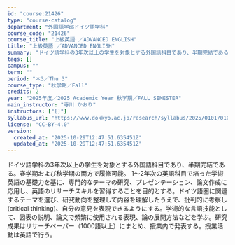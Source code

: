 ```yaml
---
id: "course:21426"
type: "course-catalog"
department: "外国語学部ドイツ語学科"
course_code: "21426"
course_title: "上級英語 ／ADVANCED ENGLISH"
title: "上級英語 ／ADVANCED ENGLISH"
summary: "ドイツ語学科の3年次以上の学生を対象とする外国語科目であり、半期完結である。春学期および秋学期の両方で履修可能。 1～2年次の英語科目で培った学術英語の基礎力を基に、専門的なテーマの研究、プレゼンテーション、論文作成に応用し、英語のリサーチ…"
tags: []
campus: ""
term: ""
period: "木3／Thu 3"
course_type: "秋学期／Fall"
credits: 2
year: "2025年度／2025 Academic Year 秋学期／FALL SEMESTER"
main_instructor: "寺川 かおり"
instructors: ["[]"]
syllabus_url: "https://www.dokkyo.ac.jp/research/syllabus/2025/0101/0101_21426_ja_JP.html"
license: "CC-BY-4.0"
version:
  created_at: "2025-10-29T12:47:51.635451Z"
  updated_at: "2025-10-29T12:47:51.635451Z"
---
```

ドイツ語学科の3年次以上の学生を対象とする外国語科目であり、半期完結である。春学期および秋学期の両方で履修可能。 1～2年次の英語科目で培った学術英語の基礎力を基に、専門的なテーマの研究、プレゼンテーション、論文作成に応用し、英語のリサーチスキルを習得することを目的とする。ドイツ語圏に関連するテーマを選び、研究動向を整理して内容を理解したうえで、批判的に考察し (critical thinking)、自分の意見を表現できるようにする。学術的な言語技能として、図表の説明、論文で頻繁に使用される表現、論の展開方法などを学ぶ。研究成果はリサーチペーパー（1000語以上）にまとめ、授業内で発表する。授業活動は英語で行う。
